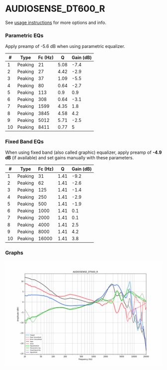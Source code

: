 # AUDIOSENSE_DT600_R
See [usage instructions](https://github.com/jaakkopasanen/AutoEq#usage) for more options and info.

### Parametric EQs
Apply preamp of -5.6 dB when using parametric equalizer.

|   # | Type    |   Fc (Hz) |    Q |   Gain (dB) |
|-----|---------|-----------|------|-------------|
|   1 | Peaking |        21 | 5.08 |        -7.4 |
|   2 | Peaking |        27 | 4.42 |        -2.9 |
|   3 | Peaking |        37 | 1.09 |        -5.5 |
|   4 | Peaking |        80 | 0.64 |        -2.7 |
|   5 | Peaking |       113 | 0.9  |         0.9 |
|   6 | Peaking |       308 | 0.64 |        -3.1 |
|   7 | Peaking |      1599 | 4.35 |         1.8 |
|   8 | Peaking |      3845 | 4.58 |         4.2 |
|   9 | Peaking |      5012 | 5.71 |        -2.5 |
|  10 | Peaking |      8411 | 0.77 |         5   |

### Fixed Band EQs
When using fixed band (also called graphic) equalizer, apply preamp of **-4.9 dB** (if available) and set gains manually with these parameters.

|   # | Type    |   Fc (Hz) |    Q |   Gain (dB) |
|-----|---------|-----------|------|-------------|
|   1 | Peaking |        31 | 1.41 |        -9.2 |
|   2 | Peaking |        62 | 1.41 |        -2.6 |
|   3 | Peaking |       125 | 1.41 |        -1.4 |
|   4 | Peaking |       250 | 1.41 |        -2.9 |
|   5 | Peaking |       500 | 1.41 |        -1.9 |
|   6 | Peaking |      1000 | 1.41 |         0.1 |
|   7 | Peaking |      2000 | 1.41 |         0.1 |
|   8 | Peaking |      4000 | 1.41 |         2.5 |
|   9 | Peaking |      8000 | 1.41 |         4.2 |
|  10 | Peaking |     16000 | 1.41 |         3.8 |

### Graphs
![](./AUDIOSENSE_DT600_R.png)
